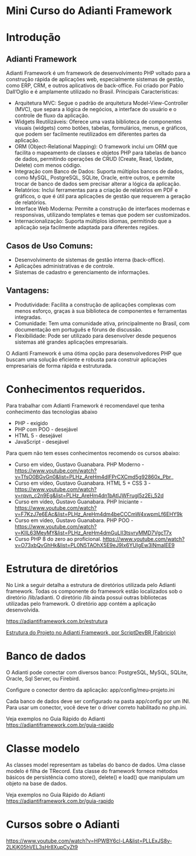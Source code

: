 # Mini Curso do Adianti Framework

# Introdução 

## Adianti Framework
Adianti Framework é um framework de desenvolvimento PHP voltado para a construção rápida de aplicações web, especialmente sistemas de gestão, como ERP, CRM, e outros aplicativos de back-office. Foi criado por Pablo Dall’Oglio e é amplamente utilizado no Brasil.
Principais Características:
* Arquitetura MVC: Segue o padrão de arquitetura Model-View-Controller (MVC), que separa a lógica de negócios, a interface do usuário e o controle de fluxo da aplicação.
* Widgets Reutilizáveis: Oferece uma vasta biblioteca de componentes visuais (widgets) como botões, tabelas, formulários, menus, e gráficos, que podem ser facilmente reutilizados em diferentes partes da aplicação.
* ORM (Object-Relational Mapping): O framework inclui um ORM que facilita o mapeamento de classes e objetos PHP para tabelas de banco de dados, permitindo operações de CRUD (Create, Read, Update, Delete) com menos código.
* Integração com Banco de Dados: Suporta múltiplos bancos de dados, como MySQL, PostgreSQL, SQLite, Oracle, entre outros, e permite trocar de banco de dados sem precisar alterar a lógica da aplicação.
* Relatórios: Inclui ferramentas para a criação de relatórios em PDF e gráficos, o que é útil para aplicações de gestão que requerem a geração de relatórios.
* Interface Web Moderna: Permite a construção de interfaces modernas e responsivas, utilizando templates e temas que podem ser customizados.
* Internacionalização: Suporta múltiplos idiomas, permitindo que a aplicação seja facilmente adaptada para diferentes regiões.

## Casos de Uso Comuns:
* Desenvolvimento de sistemas de gestão interna (back-office).
* Aplicações administrativas e de controle.
* Sistemas de cadastro e gerenciamento de informações.

## Vantagens:
* Produtividade: Facilita a construção de aplicações complexas com menos esforço, graças à sua biblioteca de componentes e ferramentas integradas.
* Comunidade: Tem uma comunidade ativa, principalmente no Brasil, com documentação em português e fóruns de discussão.
* Flexibilidade: Pode ser utilizado para desenvolver desde pequenos sistemas até grandes aplicações empresariais.

O Adianti Framework é uma ótima opção para desenvolvedores PHP que buscam uma solução eficiente e robusta para construir aplicações empresariais de forma rápida e estruturada.


# Conhecimentos requeridos.

Para trabalhar com Adianti Framework é recomendavel que tenha conhecimento das tecnologias abaixo
* PHP - exigido 
* PHP com POO - desejável 
* HTML 5 - desejável 
* JavaScript - desejável

Para quem não tem esses conhecimentos recomendo os cursos abaixo:
* Curso em vídeo, Gustavo Guanabara. PHP Moderno - https://www.youtube.com/watch?v=TfsO0BGvGn0&list=PLHz_AreHm4dlFPrCXCmd5g92860x_Pbr_
* Curso em vídeo, Gustavo Guanabara. HTML 5 + CSS 3 - https://www.youtube.com/watch?v=rqvn_c2n9Eg&list=PLHz_AreHm4dn1bAtIJWFrugl5z2Ej_52d
* Curso em vídeo, Gustavo Guanabara. PHP Iniciante - https://www.youtube.com/watch?v=F7KzJ7e6EAc&list=PLHz_AreHm4dm4beCCCmW4xwpmLf6EHY9k
* Curso em vídeo, Gustavo Guanabara. PHP POO - https://www.youtube.com/watch?v=KlIL63MeyMY&list=PLHz_AreHm4dmGuLII3tsvryMMD7VgcT7x
* Curso PHP 8 do zero ao proficional. https://www.youtube.com/watch?v=O73xbQvGhHk&list=PL0N5TAOhX5E9eJ9Ix6YUIgEw3lNmaIEE9


# Estrutura de diretórios

No Link a seguir detalha a estrutura de diretórios utilizada pelo Adianti framework. Todas os componente do framework estão localizados sob o diretório /lib/adianti. O diretório /lib ainda possui outras bibliotecas utilizadas pelo framework. O diretório app contém a aplicação desenvolvida. 

https://adiantiframework.com.br/estrutura
 
[Estrutura do Projeto no Adianti Framework, por ScriptDevBR (Fabricio)](https://www.youtube.com/watch?v=1f3biISX4Ag)

# Banco de dados

O Adianti pode conectar com diversos banco:  PostgreSQL, MySQL, SQLite, Oracle, Sql Server, ou Firebird.

Configure o conector dentro da aplicação: app/config/meu-projeto.ini

Cada banco de dados deve ser configurado na pasta app/config por um INI. Para usar um conector, você deve ter o driver correto habilitado no php.ini.

Veja exemplos no Guia Rápido do Adianti
https://adiantiframework.com.br/guia-rapido

# Classe modelo
As classes model representam as tabelas do banco de dados. Uma classe modelo é filha de TRecord. Esta classe do framework fornece métodos básicos de persistência como store(), delete() e load() que manipulam um objeto na base de dados.

Veja exemplos no Guia Rápido do Adianti
https://adiantiframework.com.br/guia-rapido

# Cursos sobre o Adianti
https://www.youtube.com/watch?v=HPWBY6cl-LA&list=PLLExJS8y-2LKjK05hVEL3sHr8XupCyZt9
